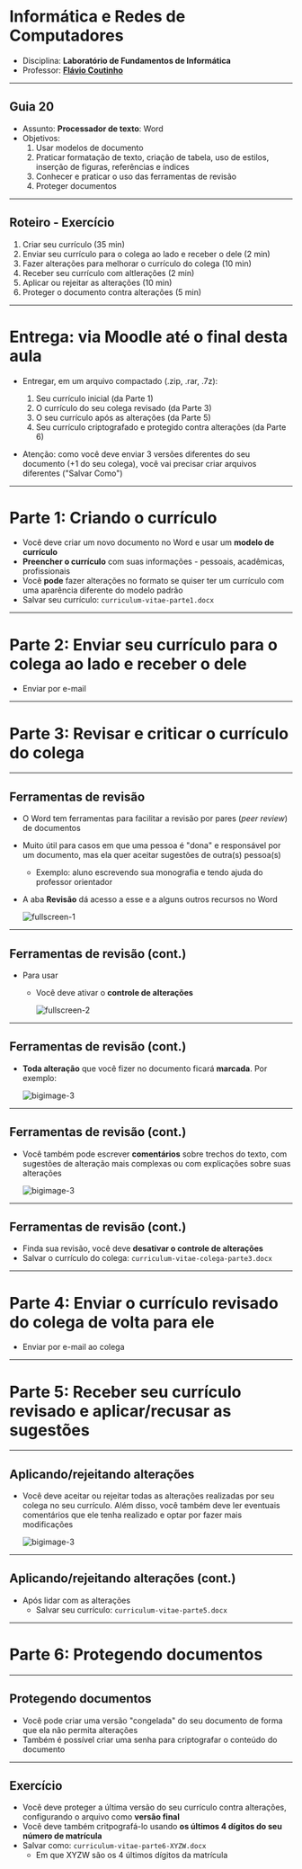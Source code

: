 # Informática e Redes de Computadores

- Disciplina: **Laboratório de Fundamentos de Informática**
- Professor: **[Flávio Coutinho](mailto:coutinho@decom.cefetmg.br)**

---
## Guia 20

- Assunto: **Processador de texto**: Word
- Objetivos:
  1. Usar modelos de documento
  1. Praticar formatação de texto, criação de tabela, uso de estilos, inserção
     de figuras, referências e índices
  1. Conhecer e praticar o uso das ferramentas de revisão
  1. Proteger documentos

---
## Roteiro - Exercício

1. Criar seu currículo (35 min)
1. Enviar seu currículo para o colega ao lado e receber o dele (2 min)
1. Fazer alterações para melhorar o currículo do colega (10 min)
1. Receber seu currículo com altlerações (2 min)
1. Aplicar ou rejeitar as alterações (10 min)
1. Proteger o documento contra alterações (5 min)


---
# Entrega: via Moodle até o final **desta aula**

- Entregar, em um arquivo compactado (.zip, .rar, .7z):
  1. Seu currículo inicial (da Parte 1)
  1. O currículo do seu colega revisado (da Parte 3)
  1. O seu currículo após as alterações (da Parte 5)
  1. Seu currículo criptografado e protegido contra alterações (da Parte 6)

- Atenção: como você deve enviar 3 versões diferentes do seu documento (+1 do
  seu colega), você vai precisar criar arquivos diferentes ("Salvar Como")

---
# Parte 1: Criando o currículo

- Você deve criar um novo documento no Word e usar um **modelo de currículo**
- **Preencher o currículo** com suas informações - pessoais, acadêmicas,
  profissionais
- Você **pode** fazer alterações no formato se quiser ter um currículo com uma
  aparência diferente do modelo padrão
- Salvar seu currículo: `curriculum-vitae-parte1.docx`

---
# Parte 2: Enviar seu currículo para o colega ao lado e receber o dele

- Enviar por e-mail

---
# Parte 3: Revisar e criticar o currículo do colega

---
## Ferramentas de revisão

- O Word tem ferramentas para facilitar a revisão por pares (_peer review_) de
  documentos
- Muito útil para casos em que uma pessoa é "dona" e responsável por um
  documento, mas ela quer aceitar sugestões de outra(s) pessoa(s)
  - Exemplo: aluno escrevendo sua monografia e tendo ajuda do professor
    orientador
- A aba **Revisão** dá acesso a esse e a alguns outros recursos no Word

  ![fullscreen-1](images/word-controlar-alteracoes.png)

---
## Ferramentas de revisão (cont.)

- Para usar
  - Você deve ativar o **controle de alterações**

    ![fullscreen-2](images/word-controlar-alteracoes2.png)

---
## Ferramentas de revisão (cont.)

- **Toda alteração** que você fizer no documento ficará **marcada**. Por
  exemplo:

  ![bigimage-3](images/word-alteracoes-controladas.png)

---
## Ferramentas de revisão (cont.)

- Você também pode escrever **comentários** sobre trechos do texto, com
  sugestões de alteração mais complexas ou com explicações sobre suas alterações

  ![bigimage-3](images/word-alteracoes-comentarios.png)

---
## Ferramentas de revisão (cont.)

- Finda sua revisão, você deve **desativar o controle de alterações**
- Salvar o currículo do colega: `curriculum-vitae-colega-parte3.docx`

---
# Parte 4: Enviar o currículo revisado do colega de volta para ele

- Enviar por e-mail ao colega

---
# Parte 5: Receber seu currículo revisado e aplicar/recusar as sugestões

---
## Aplicando/rejeitando alterações

- Você deve aceitar ou rejeitar todas as alterações realizadas por seu colega
  no seu currículo. Além disso, você também deve ler eventuais comentários que
  ele tenha realizado e optar por fazer mais modificações

  ![bigimage-3](images/word-aceitando-rejeitando.png)

---
## Aplicando/rejeitando alterações (cont.)

- Após lidar com as alterações
  - Salvar seu currículo: `curriculum-vitae-parte5.docx`

---
# Parte 6: Protegendo documentos

---
## Protegendo documentos

- Você pode criar uma versão "congelada" do seu documento de forma que ela não
  permita alterações
- Também é possível criar uma senha para criptografar o conteúdo do documento

---
## Exercício

- Você deve proteger a última versão do seu currículo contra alterações,
  configurando o arquivo como **versão final**
- Você deve também critpografá-lo usando **os últimos 4 dígitos do seu
  número de matrícula**
- Salvar como: `curriculum-vitae-parte6-XYZW.docx`
  - Em que XYZW são os 4 últimos dígitos da matrícula
